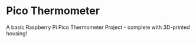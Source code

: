 # Pico Thermometer
A basic Raspberry Pi Pico Thermometer Project - complete with 3D-printed housing!